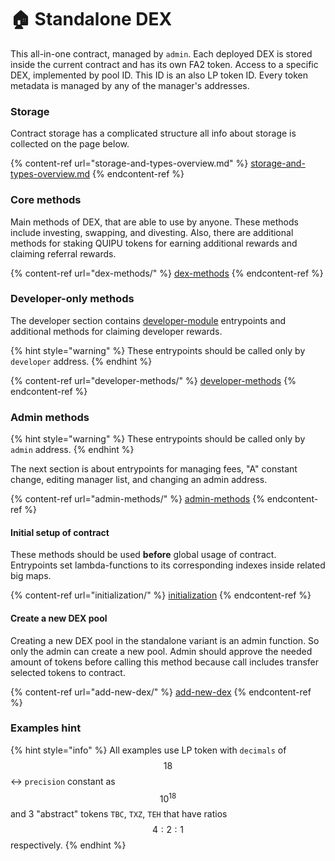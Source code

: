# 🏠 Standalone DEX

This all-in-one contract, managed by `admin`. Each deployed DEX is stored inside the current contract and has its own FA2 token. Access to a specific DEX, implemented by pool ID. This ID is an also LP token ID. Every token metadata is managed by any of the manager's addresses.

### Storage

Contract storage has a complicated structure all info about storage is collected on the page below.

{% content-ref url="storage-and-types-overview.md" %}
[storage-and-types-overview.md](storage-and-types-overview.md)
{% endcontent-ref %}

### Core methods

Main methods of DEX, that are able to use by anyone. These methods include investing, swapping, and divesting. Also, there are additional methods for staking QUIPU tokens for earning additional rewards and claiming referral rewards.

{% content-ref url="dex-methods/" %}
[dex-methods](dex-methods/)
{% endcontent-ref %}

### Developer-only methods

The developer section contains [developer-module](../developer-module/ "mention") entrypoints and additional methods for claiming developer rewards.

{% hint style="warning" %}
These entrypoints should be called only by `developer` address.&#x20;
{% endhint %}

{% content-ref url="developer-methods/" %}
[developer-methods](developer-methods/)
{% endcontent-ref %}

### Admin methods

{% hint style="warning" %}
These entrypoints should be called only by `admin` address.&#x20;
{% endhint %}

The next section is about entrypoints for managing fees, "A" constant change, editing manager list, and changing an admin address.

{% content-ref url="admin-methods/" %}
[admin-methods](admin-methods/)
{% endcontent-ref %}

#### Initial setup of contract

These methods should be used **before** global usage of contract. Entrypoints set lambda-functions to its corresponding indexes inside related big maps.

{% content-ref url="initialization/" %}
[initialization](initialization/)
{% endcontent-ref %}

#### Create a new DEX pool

Creating a new DEX pool in the standalone variant is an admin function. So only the admin can create a new pool. Admin should approve the needed amount of tokens before calling this method because call includes transfer selected tokens to contract.

{% content-ref url="add-new-dex/" %}
[add-new-dex](add-new-dex/)
{% endcontent-ref %}

### Examples hint

{% hint style="info" %}
All examples use LP token with `decimals` of $$18$$ ↔ `precision` constant as $$10^{18}$$ and 3 "abstract" tokens `TBC`, `TXZ`, `TEH` that have ratios $$4:2:1$$ respectively.
{% endhint %}

